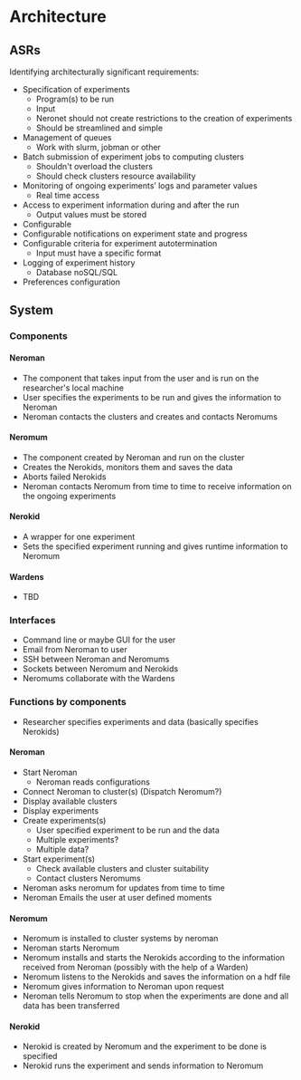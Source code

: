 # Architecture

## ASRs

Identifying architecturally significant requirements:

- Specification of experiments
    - Program(s) to be run
    - Input
    - Neronet should not create restrictions to the creation of experiments
    - Should be streamlined and simple
- Management of queues
    - Work with slurm, jobman or other
- Batch submission of experiment jobs to computing clusters
    - Shouldn't overload the clusters
    - Should check clusters resource availability
- Monitoring of ongoing experiments’ logs and parameter values 
    - Real time access
- Access to experiment information during and after the run 
    - Output values must be stored
- Configurable
- Configurable notifications on experiment state and progress 
- Configurable criteria for experiment autotermination
    - Input must have a specific format
- Logging of experiment history 
    - Database noSQL/SQL
- Preferences configuration

## System

### Components

#### Neroman

- The component that takes input from the user and is run on the researcher's local machine
- User specifies the experiments to be run and gives the information to Neroman
- Neroman contacts the clusters and creates and contacts Neromums

#### Neromum

- The component created by Neroman and run on the cluster
- Creates the Nerokids, monitors them and saves the data
- Aborts failed Nerokids
- Neroman contacts Neromum from time to time to receive information on the ongoing experiments

#### Nerokid

- A wrapper for one experiment
- Sets the specified experiment running and gives runtime information to Neromum

#### Wardens

- TBD

### Interfaces

- Command line or maybe GUI for the user
- Email from Neroman to user
- SSH between Neroman and Neromums
- Sockets between Neromum and Nerokids
- Neromums collaborate with the Wardens

### Functions by components

- Researcher specifies experiments and data (basically specifies Nerokids)

#### Neroman

- Start Neroman
    - Neroman reads configurations
- Connect Neroman to cluster(s) (Dispatch Neromum?)
- Display available clusters
- Display experiments
- Create experiments(s)
    - User specified experiment to be run and the data
    - Multiple experiments?
    - Multiple data?
- Start experiment(s)
    - Check available clusters and cluster suitability
    - Contact clusters Neromums
- Neroman asks neromum for updates from time to time
- Neroman Emails the user at user defined moments

#### Neromum

- Neromum is installed to cluster systems by neroman
- Neroman starts Neromum
- Neromum installs and starts the Nerokids according to the information
  received from Neroman (possibly with the help of a Warden)
- Neromum listens to the Nerokids and saves the information on a hdf file
- Neromum gives information to Neroman upon request
- Neroman tells Neromum to stop when the experiments are done and all data
  has been transferred

#### Nerokid

- Nerokid is created by Neromum and the experiment to be done is specified
- Nerokid runs the experiment and sends information to Neromum
